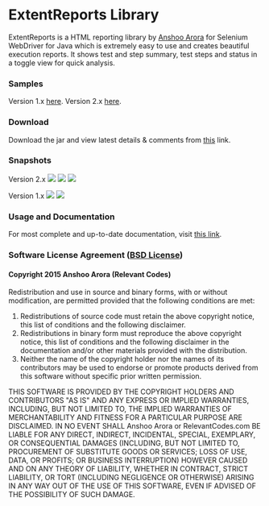 # ExtentReports Library

ExtentReports is a HTML reporting library by <a href='http://relevantcodes.com'>Anshoo Arora</a> for Selenium WebDriver for Java which is extremely easy to use and creates beautiful execution reports. It shows test and step summary, test steps and status in a toggle view for quick analysis.

### Samples

Version 1.x <a href='http://relevantcodes.com/Tools/ExtentReports/Extent.html'>here</a>.
Version 2.x <a href='http://relevantcodes.com/Tools/ExtentReports2/Extent.html'>here</a>.

### Download

Download the jar and view latest details & comments from <a href='http://relevantcodes.com/extentreports-for-selenium/'>this</a> link.

### Snapshots

Version 2.x
![](http://relevantcodes.com/Tools/ExtentReports2/snapshots/extent-large-1.png)
![](http://relevantcodes.com/Tools/ExtentReports2/snapshots/extent-large-2.png)
![](http://relevantcodes.com/Tools/ExtentReports2/snapshots/extent-large-3.png)

Version 1.x
![](http://relevantcodes.com/Tools/ExtentReports/snapshots/extent.png)
![](http://relevantcodes.com/Tools/ExtentReports/snapshots/extent-masonry.png)

### Usage and Documentation

For most complete and up-to-date documentation, visit <a href='http://relevantcodes.com/extentreports-for-selenium/'>this link</a>.

### Software License Agreement (<a href='http://opensource.org/licenses/BSD-3-Clause'>BSD License</a>)

#### Copyright 2015 Anshoo Arora (Relevant Codes)

Redistribution and use in source and binary forms, with or without modification, are permitted provided that the following conditions are met:

<ol>
	<li>Redistributions of source code must retain the above copyright notice, this list of conditions and the following disclaimer.</li>
	<li>Redistributions in binary form must reproduce the above copyright notice, this list of conditions and the following disclaimer in the documentation and/or other materials provided with the distribution.</li>
	<li>Neither the name of the copyright holder nor the names of its contributors may be used to endorse or promote products derived from this software without specific prior written permission.</li>
</ol>

THIS SOFTWARE IS PROVIDED BY THE COPYRIGHT HOLDERS AND CONTRIBUTORS "AS IS" AND ANY EXPRESS OR IMPLIED WARRANTIES, INCLUDING, BUT NOT LIMITED TO, THE IMPLIED WARRANTIES OF MERCHANTABILITY AND FITNESS FOR A PARTICULAR PURPOSE ARE DISCLAIMED. IN NO EVENT SHALL Anshoo Arora or RelevantCodes.com BE LIABLE FOR ANY DIRECT, INDIRECT, INCIDENTAL, SPECIAL, EXEMPLARY, OR CONSEQUENTIAL DAMAGES (INCLUDING, BUT NOT LIMITED TO, PROCUREMENT OF SUBSTITUTE GOODS OR SERVICES; LOSS OF USE, DATA, OR PROFITS; OR BUSINESS INTERRUPTION) HOWEVER CAUSED AND ON ANY THEORY OF LIABILITY, WHETHER IN CONTRACT, STRICT LIABILITY, OR TORT (INCLUDING NEGLIGENCE OR OTHERWISE) ARISING IN ANY WAY OUT OF THE USE OF THIS SOFTWARE, EVEN IF ADVISED OF THE POSSIBILITY OF SUCH DAMAGE.